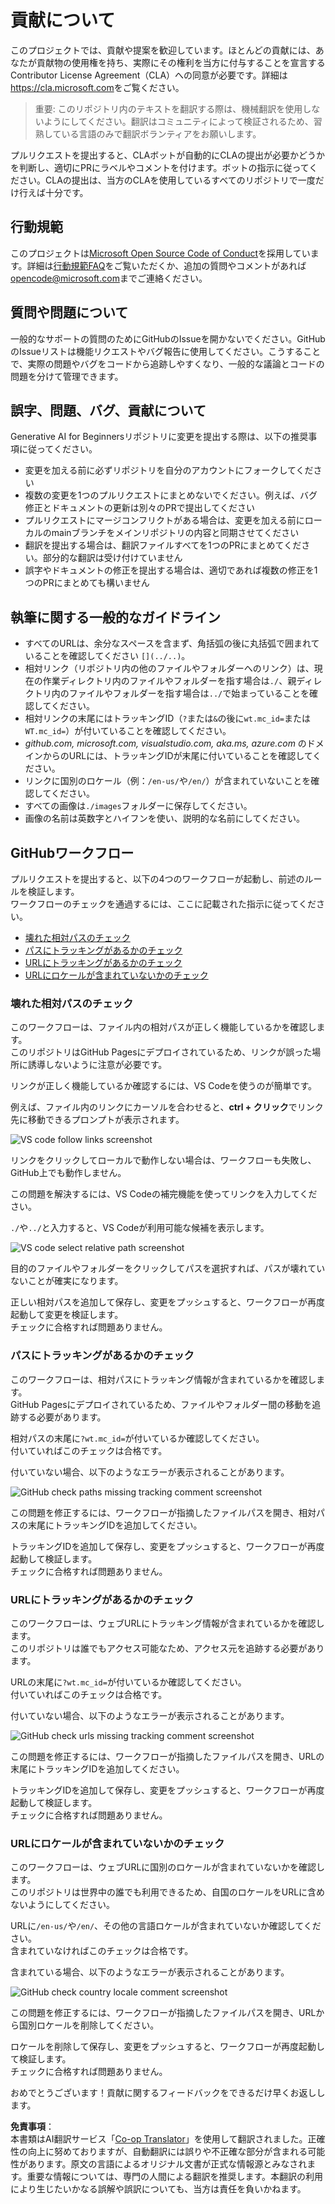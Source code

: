 <!--
CO_OP_TRANSLATOR_METADATA:
{
  "original_hash": "57c41f2af71001a2cff9d8eb797cb843",
  "translation_date": "2025-07-09T05:50:44+00:00",
  "source_file": "CONTRIBUTING.md",
  "language_code": "ja"
}
-->
# 貢献について

このプロジェクトでは、貢献や提案を歓迎しています。ほとんどの貢献には、あなたが貢献物の使用権を持ち、実際にその権利を当方に付与することを宣言するContributor License Agreement（CLA）への同意が必要です。詳細は<https://cla.microsoft.com>をご覧ください。

> 重要: このリポジトリ内のテキストを翻訳する際は、機械翻訳を使用しないようにしてください。翻訳はコミュニティによって検証されるため、習熟している言語のみで翻訳ボランティアをお願いします。

プルリクエストを提出すると、CLAボットが自動的にCLAの提出が必要かどうかを判断し、適切にPRにラベルやコメントを付けます。ボットの指示に従ってください。CLAの提出は、当方のCLAを使用しているすべてのリポジトリで一度だけ行えば十分です。

## 行動規範

このプロジェクトは[Microsoft Open Source Code of Conduct](https://opensource.microsoft.com/codeofconduct/?WT.mc_id=academic-105485-koreyst)を採用しています。詳細は[行動規範FAQ](https://opensource.microsoft.com/codeofconduct/faq/?WT.mc_id=academic-105485-koreyst)をご覧いただくか、追加の質問やコメントがあれば[opencode@microsoft.com](mailto:opencode@microsoft.com)までご連絡ください。

## 質問や問題について

一般的なサポートの質問のためにGitHubのIssueを開かないでください。GitHubのIssueリストは機能リクエストやバグ報告に使用してください。こうすることで、実際の問題やバグをコードから追跡しやすくなり、一般的な議論とコードの問題を分けて管理できます。

## 誤字、問題、バグ、貢献について

Generative AI for Beginnersリポジトリに変更を提出する際は、以下の推奨事項に従ってください。

* 変更を加える前に必ずリポジトリを自分のアカウントにフォークしてください
* 複数の変更を1つのプルリクエストにまとめないでください。例えば、バグ修正とドキュメントの更新は別々のPRで提出してください
* プルリクエストにマージコンフリクトがある場合は、変更を加える前にローカルのmainブランチをメインリポジトリの内容と同期させてください
* 翻訳を提出する場合は、翻訳ファイルすべてを1つのPRにまとめてください。部分的な翻訳は受け付けていません
* 誤字やドキュメントの修正を提出する場合は、適切であれば複数の修正を1つのPRにまとめても構いません

## 執筆に関する一般的なガイドライン

- すべてのURLは、余分なスペースを含まず、角括弧の後に丸括弧で囲まれていることを確認してください `[](../..)`。
- 相対リンク（リポジトリ内の他のファイルやフォルダーへのリンク）は、現在の作業ディレクトリ内のファイルやフォルダーを指す場合は`./`、親ディレクトリ内のファイルやフォルダーを指す場合は`../`で始まっていることを確認してください。
- 相対リンクの末尾にはトラッキングID（`?`または`&`の後に`wt.mc_id=`または`WT.mc_id=`）が付いていることを確認してください。
- _github.com, microsoft.com, visualstudio.com, aka.ms, azure.com_ のドメインからのURLには、トラッキングIDが末尾に付いていることを確認してください。
- リンクに国別のロケール（例：`/en-us/`や`/en/`）が含まれていないことを確認してください。
- すべての画像は`./images`フォルダーに保存してください。
- 画像の名前は英数字とハイフンを使い、説明的な名前にしてください。

## GitHubワークフロー

プルリクエストを提出すると、以下の4つのワークフローが起動し、前述のルールを検証します。  
ワークフローのチェックを通過するには、ここに記載された指示に従ってください。

- [壊れた相対パスのチェック](../..)
- [パスにトラッキングがあるかのチェック](../..)
- [URLにトラッキングがあるかのチェック](../..)
- [URLにロケールが含まれていないかのチェック](../..)

### 壊れた相対パスのチェック

このワークフローは、ファイル内の相対パスが正しく機能しているかを確認します。  
このリポジトリはGitHub Pagesにデプロイされているため、リンクが誤った場所に誘導しないように注意が必要です。

リンクが正しく機能しているか確認するには、VS Codeを使うのが簡単です。

例えば、ファイル内のリンクにカーソルを合わせると、**ctrl + クリック**でリンク先に移動できるプロンプトが表示されます。

![VS code follow links screenshot](../../translated_images/vscode-follow-link.85520ab6a1237adcf01cc9cd8c228ce7b32ae685a034250bd5109e2682b9dfca.ja.png)

リンクをクリックしてローカルで動作しない場合は、ワークフローも失敗し、GitHub上でも動作しません。

この問題を解決するには、VS Codeの補完機能を使ってリンクを入力してください。

`./`や`../`と入力すると、VS Codeが利用可能な候補を表示します。

![VS code select relative path screenshot](../../translated_images/vscode-select-relative-path.3804eb73c3a9e5f2d345e3d3288f8173a9e584254d0e505d8bcbc6461dbf1f6c.ja.png)

目的のファイルやフォルダーをクリックしてパスを選択すれば、パスが壊れていないことが確実になります。

正しい相対パスを追加して保存し、変更をプッシュすると、ワークフローが再度起動して変更を検証します。  
チェックに合格すれば問題ありません。

### パスにトラッキングがあるかのチェック

このワークフローは、相対パスにトラッキング情報が含まれているかを確認します。  
GitHub Pagesにデプロイされているため、ファイルやフォルダー間の移動を追跡する必要があります。

相対パスの末尾に`?wt.mc_id=`が付いているか確認してください。  
付いていればこのチェックは合格です。

付いていない場合、以下のようなエラーが表示されることがあります。

![GitHub check paths missing tracking comment screenshot](../../translated_images/github-check-paths-missing-tracking-comment.880d4afe03e898ffadeebe0f61f7fdea7525c25238bead9fecabc81a0a83b1c0.ja.png)

この問題を修正するには、ワークフローが指摘したファイルパスを開き、相対パスの末尾にトラッキングIDを追加してください。

トラッキングIDを追加して保存し、変更をプッシュすると、ワークフローが再度起動して検証します。  
チェックに合格すれば問題ありません。

### URLにトラッキングがあるかのチェック

このワークフローは、ウェブURLにトラッキング情報が含まれているかを確認します。  
このリポジトリは誰でもアクセス可能なため、アクセス元を追跡する必要があります。

URLの末尾に`?wt.mc_id=`が付いているか確認してください。  
付いていればこのチェックは合格です。

付いていない場合、以下のようなエラーが表示されることがあります。

![GitHub check urls missing tracking comment screenshot](../../translated_images/github-check-urls-missing-tracking-comment.1bd00d20b24a1e2e3179e59e1bd7d44f16637a1bb1ab265562565251166841ef.ja.png)

この問題を修正するには、ワークフローが指摘したファイルパスを開き、URLの末尾にトラッキングIDを追加してください。

トラッキングIDを追加して保存し、変更をプッシュすると、ワークフローが再度起動して検証します。  
チェックに合格すれば問題ありません。

### URLにロケールが含まれていないかのチェック

このワークフローは、ウェブURLに国別のロケールが含まれていないかを確認します。  
このリポジトリは世界中の誰でも利用できるため、自国のロケールをURLに含めないようにしてください。

URLに`/en-us/`や`/en/`、その他の言語ロケールが含まれていないか確認してください。  
含まれていなければこのチェックは合格です。

含まれている場合、以下のようなエラーが表示されることがあります。

![GitHub check country locale comment screenshot](../../translated_images/github-check-country-locale-comment.2f4fe93228161dee6ec8210f3d6ccc66af6864f6b178b8d96f30818498fba72a.ja.png)

この問題を修正するには、ワークフローが指摘したファイルパスを開き、URLから国別ロケールを削除してください。

ロケールを削除して保存し、変更をプッシュすると、ワークフローが再度起動して検証します。  
チェックに合格すれば問題ありません。

おめでとうございます！貢献に関するフィードバックをできるだけ早くお返しします。

**免責事項**：  
本書類はAI翻訳サービス「[Co-op Translator](https://github.com/Azure/co-op-translator)」を使用して翻訳されました。正確性の向上に努めておりますが、自動翻訳には誤りや不正確な部分が含まれる可能性があります。原文の言語によるオリジナル文書が正式な情報源とみなされます。重要な情報については、専門の人間による翻訳を推奨します。本翻訳の利用により生じたいかなる誤解や誤訳についても、当方は責任を負いかねます。